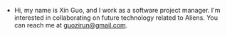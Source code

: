 - Hi, my name is Xin Guo, and I work as a software project manager. I'm interested in collaborating on future technology related to Aliens. You can reach me at guozirun@gmail.com.
<!---
kevin-G/kevin-G is a ✨ special ✨ repository because its `README.md` (this file) appears on your GitHub profile.
You can click the Preview link to take a look at your changes.
--->
